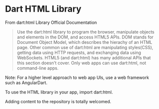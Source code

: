 # Dart HTML Library
From dart:html Library Official Documentation

> Use the dart:html library to program the browser, manipulate objects and elements in the DOM, and access HTML5 APIs. DOM stands for Document Object Model, which describes the hierachy of an HTML page. 
> Other common use of dart:html are manipulating styles(CSS), getting data using HTTP requests, and exchanging data using WebSockets. HTML5 (and dart:html) has many additional APIs that this section doesn't cover. Only web apps can use dart:html, not command-line apps. 

Note: For a higher level approach to web app UIs, use a web framework such as AngularDart. 

To use the HTML library in your app, import dart:html. 

Adding content to the repository is totally welcomed.